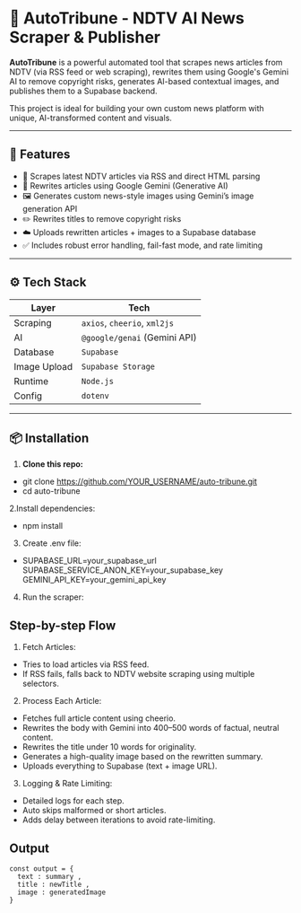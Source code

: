 # 📰 AutoTribune - NDTV AI News Scraper & Publisher

**AutoTribune** is a powerful automated tool that scrapes news articles from NDTV (via RSS feed or web scraping), rewrites them using Google's Gemini AI to remove copyright risks, generates AI-based contextual images, and publishes them to a Supabase backend.

This project is ideal for building your own custom news platform with unique, AI-transformed content and visuals.

---

## 🚀 Features

- 🔄 Scrapes latest NDTV articles via RSS and direct HTML parsing
- 🤖 Rewrites articles using Google Gemini (Generative AI)
- 🖼️ Generates custom news-style images using Gemini’s image generation API
- ✏️ Rewrites titles to remove copyright risks
- ☁️ Uploads rewritten articles + images to a Supabase database
- ✅ Includes robust error handling, fail-fast mode, and rate limiting

---

## ⚙️ Tech Stack

| Layer        | Tech                          |
| ------------ | ----------------------------- |
| Scraping     | `axios`, `cheerio`, `xml2js`  |
| AI           | `@google/genai` (Gemini API)  |
| Database     | `Supabase`                    |
| Image Upload | `Supabase Storage`            |
| Runtime      | `Node.js`                     |
| Config       | `dotenv`                      |

---

## 📦 Installation

1. **Clone this repo:**
- git clone https://github.com/YOUR_USERNAME/auto-tribune.git
- cd auto-tribune

2.Install dependencies:
- npm install

3. Create .env file:
- SUPABASE_URL=your_supabase_url
  SUPABASE_SERVICE_ANON_KEY=your_supabase_key
  GEMINI_API_KEY=your_gemini_api_key

4. Run the scraper:


## Step-by-step Flow
1. Fetch Articles:
 - Tries to load articles via RSS feed.
 - If RSS fails, falls back to NDTV website scraping using multiple selectors.

2. Process Each Article:
 - Fetches full article content using cheerio.
 - Rewrites the body with Gemini into 400–500 words of factual, neutral content.
 - Rewrites the title under 10 words for originality.
 - Generates a high-quality image based on the rewritten summary.
 - Uploads everything to Supabase (text + image URL).

3. Logging & Rate Limiting:
 - Detailed logs for each step.
 - Auto skips malformed or short articles.
 - Adds delay between iterations to avoid rate-limiting.

## Output
    const output = {
      text : summary ,
      title : newTitle ,
      image : generatedImage
    }
